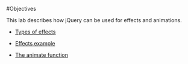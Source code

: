 #Objectives

This lab describes how jQuery can be used for effects and animations.

- [Types of effects](#/01)

- [Effects example](#/02)

- [The animate function](#/03)
